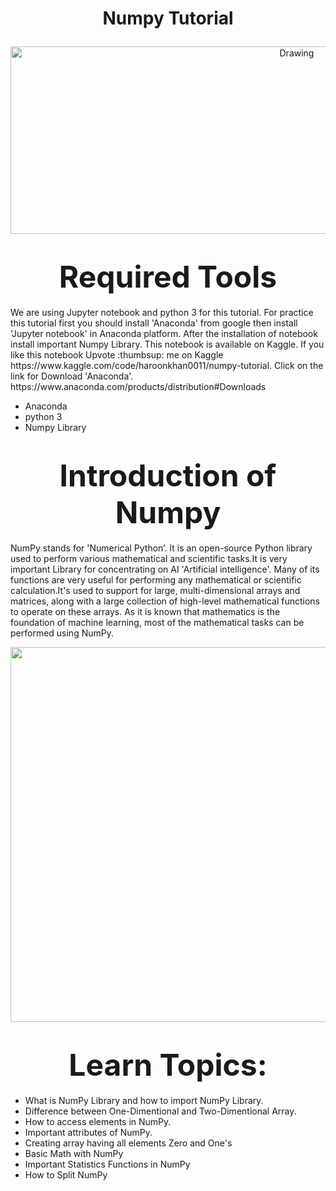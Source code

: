 <h1> <p align="center">
Numpy Tutorial
</p></h1>

 <p align="center">
  <img src="https://miro.medium.com/max/1100/1*1HgaZPEEZcMtgnL_Fq89vQ.webp" alt="Drawing" style="width: 900px; height:300px;"/> 
</p>

 <h1><center><strong><font size=100px>Required Tools</font></strong></center></h1>
We are using Jupyter notebook and python 3 for this tutorial. For practice this tutorial first you should install 'Anaconda' from google then install 'Jupyter notebook' in Anaconda platform. After the installation of notebook install important Numpy Library. This notebook is available on Kaggle. If you like this notebook Upvote :thumbsup: me on Kaggle https://www.kaggle.com/code/haroonkhan0011/numpy-tutorial. Click on the link for Download 'Anaconda'. https://www.anaconda.com/products/distribution#Downloads <br>

- Anaconda
- python 3
- Numpy Library

<h1><center><strong><font size=90px>Introduction of Numpy</font></strong></center></h1>

NumPy stands for 'Numerical Python’. It is an open-source Python library used to perform various mathematical and scientific tasks.It is very important Library for  concentrating on AI 'Artificial intelligence'. Many of its functions are very useful for performing any mathematical or scientific calculation.It's used to support for large, multi-dimensional arrays and matrices, along with a large collection of high-level mathematical functions to operate on these arrays. As it is known that mathematics is the foundation of machine learning, most of the mathematical tasks can be performed using NumPy.


<p align="center">
    <img src="https://techvidvan.com/tutorials/wp-content/uploads/sites/2/2020/07/Uses-of-NumPy-1.jpg" width="600">
</p>

<h1><center><strong><font size=90px>Learn Topics:</font></strong></center></h1>
 
- What is NumPy Library and how to import NumPy Library.
- Difference between One-Dimentional and Two-Dimentional Array.
- How to access elements in NumPy.
- Important attributes of NumPy.
- Creating array having all elements Zero and One's
- Basic Math with NumPy
- Important Statistics Functions in NumPy
- How to Split NumPy

